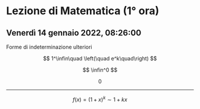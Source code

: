 # Lezione di Matematica (1° ora)
## Venerdì 14 gennaio 2022, 08:26:00

Forme di indeterminazione ulteriori

$$
1^\infin\quad \left(\quad e^k\quad\right)
$$

$$
\infin^0
$$

$$
0
$$


---


$$
f(x)=(1+x)^k\sim1+kx
$$
<!--stackedit_data:
eyJoaXN0b3J5IjpbMTYzMzIyODM5OV19
-->